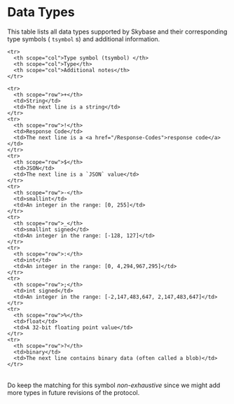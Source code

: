 # Data Types

This table lists all data types supported by Skybase and their corresponding
type symbols ( `tsymbol` s) and additional information.

<table class="table table-striped">
  <thead class="thead-dark">

    <tr>
      <th scope="col">Type symbol (tsymbol) </th>
      <th scope="col">Type</th>
      <th scope="col">Additional notes</th>
    </tr>

  </thead>
  <tbody>

    <tr>
      <th scope="row">+</th>
      <td>String</td>
      <td>The next line is a string</td>
    </tr>
    <tr>
      <th scope="row">!</th>
      <td>Response Code</td>
      <td>The next line is a <a href="/Response-Codes">response code</a></td>
    </tr>
    <tr>
      <th scope="row">$</th>
      <td>JSON</td>
      <td>The next line is a `JSON` value</td>
    </tr>
    <tr>
      <th scope="row">-</th>
      <td>smallint</td>
      <td>An integer in the range: [0, 255]</td>
    </tr>
    <tr>
      <th scope="row">_</th>
      <td>smallint signed</td>
      <td>An integer in the range: [-128, 127]</td>
    </tr>
    <tr>
      <th scope="row">:</th>
      <td>int</td>
      <td>An integer in the range: [0, 4,294,967,295]</td>
    </tr>
    <tr>
      <th scope="row">;</th>
      <td>int signed</td>
      <td>An integer in the range: [-2,147,483,647, 2,147,483,647]</td>
    </tr>
    <tr>
      <th scope="row">%</th>
      <td>float</td>
      <td>A 32-bit floating point value</td>
    </tr>
    <tr>
      <th scope="row">?</th>
      <td>binary</td>
      <td>The next line contains binary data (often called a blob)</td>
    </tr>

  </tbody>
</table>

Do keep the matching for this symbol _non-exhaustive_ since we might add more types in future revisions of the protocol.
